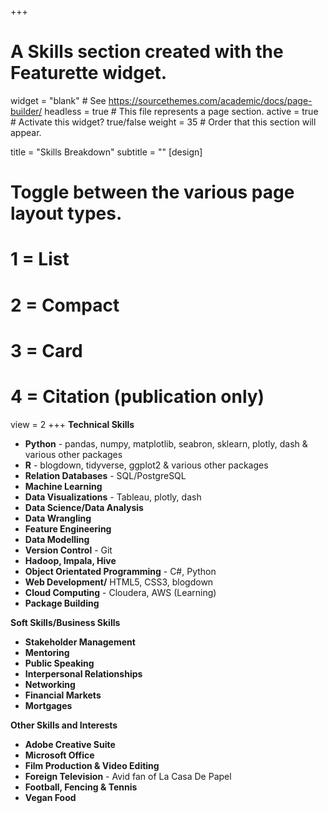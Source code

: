 
+++
# A Skills section created with the Featurette widget.
widget = "blank"  # See https://sourcethemes.com/academic/docs/page-builder/
headless = true  # This file represents a page section.
active = true  # Activate this widget? true/false
weight = 35  # Order that this section will appear.

title = "Skills Breakdown"
subtitle = ""
[design]
  # Toggle between the various page layout types.
  #   1 = List
  #   2 = Compact
  #   3 = Card
  #   4 = Citation (publication only)
  view = 2
+++
**Technical Skills** 
* **Python** - pandas, numpy, matplotlib, seabron, sklearn, plotly, dash & various other packages
* **R** - blogdown, tidyverse, ggplot2 & various other packages
* **Relation Databases** - SQL/PostgreSQL
* **Machine Learning**
* **Data Visualizations** - Tableau, plotly, dash
* **Data Science/Data Analysis**
* **Data Wrangling**
* **Feature Engineering**
* **Data Modelling**
* **Version Control** - Git
* **Hadoop, Impala, Hive**
* **Object Orientated Programming** - C#, Python
* **Web Development/** HTML5, CSS3, blogdown
* **Cloud Computing** - Cloudera, AWS (Learning)
* **Package Building**

**Soft Skills/Business Skills**
* **Stakeholder Management**
* **Mentoring**
* **Public Speaking**
* **Interpersonal Relationships**
* **Networking**
* **Financial Markets**
* **Mortgages**

**Other Skills and Interests**
* **Adobe Creative Suite**
* **Microsoft Office**
* **Film Production & Video Editing**
* **Foreign Television** - Avid fan of La Casa De Papel
* **Football, Fencing & Tennis**
* **Vegan Food**


